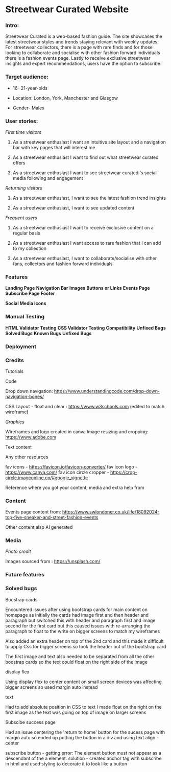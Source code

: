 # Streetwear Curated Website

### Intro:

Streetwear Curated is a web-based fashion guide. The site showcases the latest streetwear styles and trends staying relevant with weekly updates. For streetwear collectors, there is a page with rare finds and for those looking to collaborate and socialise with other fashion forward individuals there is a fashion events page. Lastly to receive exclusive streetwear insights and expert recommendations, users have the option to subscribe.

### Target audience:

- 16- 21-year-olds

- Location: London, York, Manchester and Glasgow

- Gender- Males

### User stories:

_First time visitors_

1. As a streetwear enthusiast I want an intuitive site layout and a navigation bar with key pages that will interest me

2. As a streetwear enthusiast I want to find out what streetwear curated offers

3. As a streetwear enthusiast I want to see streetwear curated ‘s social media following and engagement

_Returning visitors_

1. As a streetwear enthusiast, I want to see the latest fashion trend insights

2. As a streetwear enthusiast, I want to see updated content

_Frequent users_

1. As a streetwear enthusiast I want to receive exclusive content on a regular basis

2. As a streetwear enthusiast I want access to rare fashion that I can add to my collection

3. As a streetwear enthusiast, I want to collaborate/socialise with other fans, collectors and fashion forward individuals

### Features

**Landing Page**
**Navigation Bar**
**Images**
**Buttons or Links**
**Events Page**
**Subscribe Page**
**Footer**

**Social Media Icons**

### Manual Testing

**HTML Validator Testing**
**CSS Validator Testing**
**Compatibility**
**Unfixed Bugs**
**Solved Bugs**
**Known Bugs**
**Unfixed Bugs**

### Deployment

### Credits

Tutorials

Code

Drop down navigation: https://www.understandingcode.com/drop-down-navigation-bones/

CSS Layout - float and clear : https://www.w3schools.com (edited to match wireframe)

_Graphics_

Wireframes and logo created in canva
Image resizing and cropping: https://www.adobe.com

Text content

Any other resources

fav icons - https://favicon.io/favicon-converter/
fav icon logo - https://www.canva.com/
fav icon circle cropper - https://crop-circle.imageonline.co/#google_vignette

Reference where you got your content, media and extra help from

### Content

Events page content from: https://www.swlondoner.co.uk/life/18092024-top-five-sneaker-and-street-fashion-events

Other content also AI generated

### Media

_Photo credit_

Images sourced from : https://unsplash.com/

### Future features

### Solved bugs

Boostrap cards

Encountered issues after using bootstrap cards for main content on homepage as initially the cards had image first and then header and paragraph but switched this with header and paragraph first and image second for the first card but this caused issues with re-arranging the paragraph to float to the write on bigger screens to match my wireframes

Also added an extra header on top of the 2nd card and this made it difficult to apply Css for bigger screens so took the header out of the bootstrap card

The first image and text also needed to be separated from all the other boostrap cards so the text could float on the right side of the image

display flex

Using display flex to center content on small screen devices was affecting bigger screens so used margin auto instead

text

Had to add absolute position in CSS to text I made float on the right on the first image as the text was going on top of image on larger screens

Subscibe success page

Had an issue centering the 'return to home' button for the sucess page with margin auto so ended up putting the button in a div and using text align - center

subscribe button - getting error: The element button must not appear as a descendant of the a element.
solution - created anchor tag with subscribe in html and used styling to decorate it to look like a button
